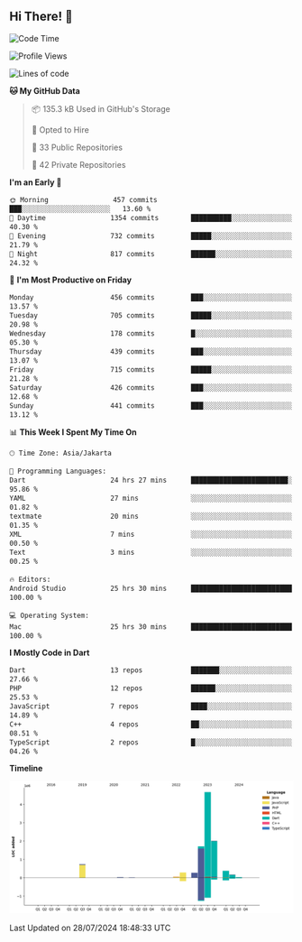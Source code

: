## Hi There! 👋

<!--START_SECTION:waka-->
![Code Time](http://img.shields.io/badge/Code%20Time-26%20hrs%2030%20mins-blue)

![Profile Views](http://img.shields.io/badge/Profile%20Views-0-blue)

![Lines of code](https://img.shields.io/badge/From%20Hello%20World%20I%27ve%20Written-10.3%20million%20lines%20of%20code-blue)

**🐱 My GitHub Data** 

> 📦 135.3 kB Used in GitHub's Storage 
 > 
> 💼 Opted to Hire
 > 
> 📜 33 Public Repositories 
 > 
> 🔑 42 Private Repositories 
 > 
**I'm an Early 🐤** 

```text
🌞 Morning                457 commits         ███░░░░░░░░░░░░░░░░░░░░░░   13.60 % 
🌆 Daytime                1354 commits        ██████████░░░░░░░░░░░░░░░   40.30 % 
🌃 Evening                732 commits         █████░░░░░░░░░░░░░░░░░░░░   21.79 % 
🌙 Night                  817 commits         ██████░░░░░░░░░░░░░░░░░░░   24.32 % 
```
📅 **I'm Most Productive on Friday** 

```text
Monday                   456 commits         ███░░░░░░░░░░░░░░░░░░░░░░   13.57 % 
Tuesday                  705 commits         █████░░░░░░░░░░░░░░░░░░░░   20.98 % 
Wednesday                178 commits         █░░░░░░░░░░░░░░░░░░░░░░░░   05.30 % 
Thursday                 439 commits         ███░░░░░░░░░░░░░░░░░░░░░░   13.07 % 
Friday                   715 commits         █████░░░░░░░░░░░░░░░░░░░░   21.28 % 
Saturday                 426 commits         ███░░░░░░░░░░░░░░░░░░░░░░   12.68 % 
Sunday                   441 commits         ███░░░░░░░░░░░░░░░░░░░░░░   13.12 % 
```


📊 **This Week I Spent My Time On** 

```text
🕑︎ Time Zone: Asia/Jakarta

💬 Programming Languages: 
Dart                     24 hrs 27 mins      ████████████████████████░   95.86 % 
YAML                     27 mins             ░░░░░░░░░░░░░░░░░░░░░░░░░   01.82 % 
textmate                 20 mins             ░░░░░░░░░░░░░░░░░░░░░░░░░   01.35 % 
XML                      7 mins              ░░░░░░░░░░░░░░░░░░░░░░░░░   00.50 % 
Text                     3 mins              ░░░░░░░░░░░░░░░░░░░░░░░░░   00.25 % 

🔥 Editors: 
Android Studio           25 hrs 30 mins      █████████████████████████   100.00 % 

💻 Operating System: 
Mac                      25 hrs 30 mins      █████████████████████████   100.00 % 
```

**I Mostly Code in Dart** 

```text
Dart                     13 repos            ███████░░░░░░░░░░░░░░░░░░   27.66 % 
PHP                      12 repos            ██████░░░░░░░░░░░░░░░░░░░   25.53 % 
JavaScript               7 repos             ████░░░░░░░░░░░░░░░░░░░░░   14.89 % 
C++                      4 repos             ██░░░░░░░░░░░░░░░░░░░░░░░   08.51 % 
TypeScript               2 repos             █░░░░░░░░░░░░░░░░░░░░░░░░   04.26 % 
```



**Timeline**

![Lines of Code chart](https://raw.githubusercontent.com/deogw/deogw/main/assets/bar_graph.png)


 Last Updated on 28/07/2024 18:48:33 UTC
<!--END_SECTION:waka-->
